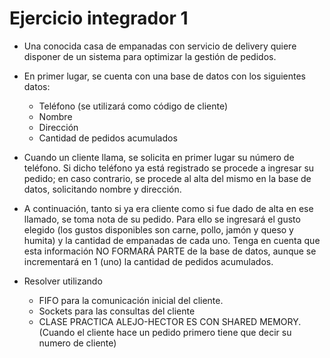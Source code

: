 # Ejercicio integrador 1

* Una conocida casa de empanadas con servicio de delivery quiere disponer de un sistema para optimizar la gestión de pedidos.

* En primer lugar, se cuenta con una base de datos con los siguientes datos:
    * Teléfono (se utilizará como código de cliente)
    * Nombre
    * Dirección
    * Cantidad de pedidos acumulados

* Cuando un cliente llama, se solicita en primer lugar su número de teléfono. Si
dicho teléfono ya está registrado se procede a ingresar su pedido; en caso
contrario, se procede al alta del mismo en la base de datos, solicitando nombre y
dirección.
* A continuación, tanto si ya era cliente como si fue dado de alta en ese llamado,
se toma nota de su pedido. Para ello se ingresará el gusto elegido (los gustos
disponibles son carne, pollo, jamón y queso y humita) y la cantidad de
empanadas de cada uno. Tenga en cuenta que esta información NO FORMARÁ PARTE de la base de datos, aunque se incrementará en 1 (uno) la cantidad de pedidos acumulados.

* Resolver utilizando
    * FIFO para la comunicación inicial del cliente.
    * Sockets para las consultas del cliente
    * CLASE PRACTICA ALEJO-HECTOR ES CON SHARED MEMORY. (Cuando el cliente hace un pedido primero tiene que decir su numero de cliente) 
